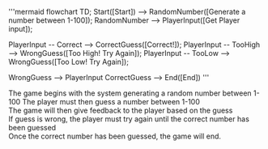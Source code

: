 '''mermaid
flowchart TD;
  Start([Start]) --> RandomNumber([Generate a number between 1-100]);
  RandomNumber --> PlayerInput([Get Player input]);
  
  PlayerInput -- Correct --> CorrectGuess([Correct!]);
  PlayerInput -- TooHigh --> WrongGuess([Too High! Try Again]);
  PlayerInput -- TooLow --> WrongGuess([Too Low! Try Again]);

  WrongGuess --> PlayerInput
  CorrectGuess --> End([End])
'''

The game begins with the system generating a random number between 1-100   The player must then guess a number between 1-100    
The game will then give feedback to the player based on the guess    
If guess is wrong, the player must try again until the correct number has been guessed    
Once the correct number has been guessed, the game will end.
